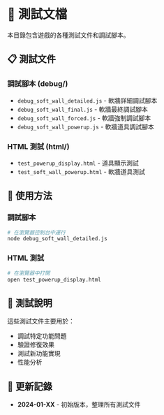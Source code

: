 # 🧪 測試文檔

本目錄包含遊戲的各種測試文件和調試腳本。

## 📋 測試文件

### 調試腳本 (debug/)
- `debug_soft_wall_detailed.js` - 軟牆詳細調試腳本
- `debug_soft_wall_final.js` - 軟牆最終調試腳本
- `debug_soft_wall_forced.js` - 軟牆強制調試腳本
- `debug_soft_wall_powerup.js` - 軟牆道具調試腳本

### HTML 測試 (html/)
- `test_powerup_display.html` - 道具顯示測試
- `test_soft_wall_powerup.html` - 軟牆道具測試

## 🔧 使用方法

### 調試腳本
```bash
# 在瀏覽器控制台中運行
node debug_soft_wall_detailed.js
```

### HTML 測試
```bash
# 在瀏覽器中打開
open test_powerup_display.html
```

## 📝 測試說明

這些測試文件主要用於：
- 調試特定功能問題
- 驗證修復效果
- 測試新功能實現
- 性能分析

## 🔄 更新記錄

- **2024-01-XX** - 初始版本，整理所有測試文件
